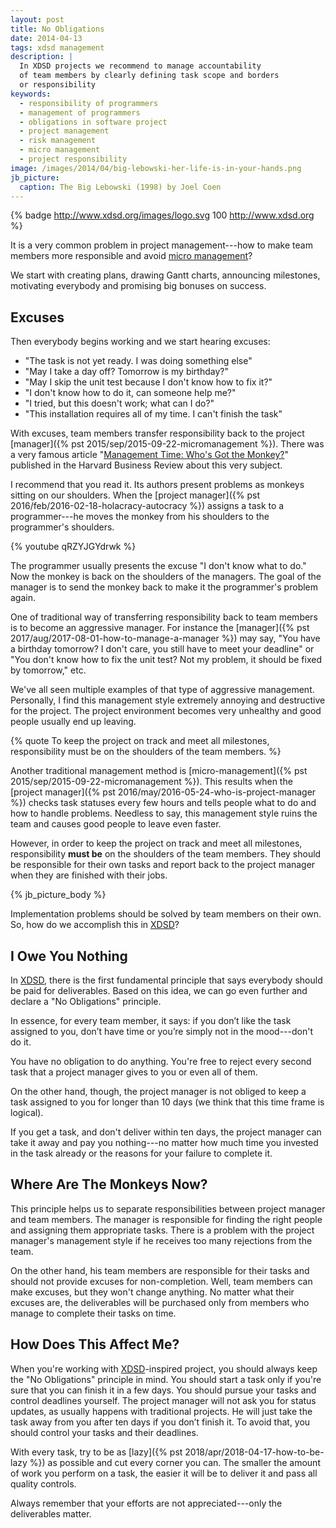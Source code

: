 ```yaml
---
layout: post
title: No Obligations
date: 2014-04-13
tags: xdsd management
description: |
  In XDSD projects we recommend to manage accountability
  of team members by clearly defining task scope and borders
  or responsibility
keywords:
  - responsibility of programmers
  - management of programmers
  - obligations in software project
  - project management
  - risk management
  - micro management
  - project responsibility
image: /images/2014/04/big-lebowski-her-life-is-in-your-hands.png
jb_picture:
  caption: The Big Lebowski (1998) by Joel Coen
---
```


{% badge http://www.xdsd.org/images/logo.svg 100 http://www.xdsd.org %}

It is a very common problem in project management---how to make team
members more responsible and avoid [micro
management](http://en.wikipedia.org/wiki/Micromanagement)?

We start with creating plans, drawing Gantt charts, announcing milestones,
motivating everybody and promising big bonuses on success.

<!--more-->

## Excuses

Then everybody begins working and we start hearing excuses:

 * "The task is not yet ready. I was doing something else"
 * "May I take a day off? Tomorrow is my birthday?"
 * "May I skip the unit test because I don't know how to fix it?"
 * "I don't know how to do it, can someone help me?"
 * "I tried, but this doesn't work; what can I do?"
 * "This installation requires all of my time. I can't finish the task"

With excuses, team members transfer responsibility back to the project
[manager]({% pst 2015/sep/2015-09-22-micromanagement %}).
There was a very famous article "[Management Time: Who's Got the Monkey?](http://hbr.org/1999/11/management-time-whos-got-the-monkey/ar/1)"
published in the Harvard Business Review about this very subject.

I recommend that you read it. Its authors present problems as monkeys sitting on
our shoulders. When the
[project manager]({% pst 2016/feb/2016-02-18-holacracy-autocracy %})
assigns a task to a programmer---he moves the monkey from his shoulders to the programmer's shoulders.

{% youtube qRZYJGYdrwk %}

The programmer usually presents the excuse "I don't know what to do." Now the
monkey is back on the shoulders of the managers. The goal of the manager is to
send the monkey back to make it the programmer's problem again.

One of traditional way of transferring responsibility back to team members is to
become an aggressive manager. For instance the
[manager]({% pst 2017/aug/2017-08-01-how-to-manage-a-manager %}) may say, "You have a
birthday tomorrow? I don't care, you still have to meet your deadline" or "You
don't know how to fix the unit test? Not my problem, it should be fixed by
tomorrow," etc.

We've all seen multiple examples of that type of aggressive management.
Personally, I find this management style extremely annoying and destructive for
the project. The project environment becomes very unhealthy and good people
usually end up leaving.

{% quote To keep the project on track and meet all milestones, responsibility must be on the shoulders of the team members. %}

Another traditional management method is
[micro-management]({% pst 2015/sep/2015-09-22-micromanagement %}). This results when the
[project manager]({% pst 2016/may/2016-05-24-who-is-project-manager %})
checks task statuses every few hours and tells people what to do
and how to handle problems. Needless to say, this management style ruins the
team and causes good people to leave even faster.

However, in order to keep the project on track and meet all milestones,
responsibility **must be** on the shoulders of the team members. They should be
responsible for their own tasks and report back to the project manager when they
are finished with their jobs.

{% jb_picture_body %}

Implementation problems should be solved by team members on their own. So, how
do we accomplish this in [XDSD](http://www.xdsd.org)?

## I Owe You Nothing

In [XDSD](http://www.xdsd.org), there is the first fundamental principle that says everybody should be
paid for deliverables. Based on this idea, we can go even further and declare a
"No Obligations" principle.

In essence, for every team member, it says: if you don’t like the task assigned
to you, don’t have time or you’re simply not in the mood---don't do it.

You have no obligation to do anything. You're free to reject every second task
that a project manager gives to you or even all of them.

On the other hand, though, the project manager is not obliged to keep a task
assigned to you for longer than 10 days (we think that this time frame is
logical).

If you get a task, and don't deliver within ten days, the project manager can
take it away and pay you nothing---no matter how much time you invested in
the task already or the reasons for your failure to complete it.

## Where Are The Monkeys Now?

This principle helps us to separate responsibilities between project manager and
team members. The manager is responsible for finding the right people and
assigning them appropriate tasks. There is a problem with the project manager's
management style if he receives too many rejections from the team.

On the other hand, his team members are responsible for their tasks and should
not provide excuses for non-completion. Well, team members can make excuses, but
they won't change anything. No matter what their excuses are, the deliverables
will be purchased only from members who manage to complete their tasks on time.

## How Does This Affect Me?

When you're working with [XDSD](http://www.xdsd.org)-inspired project, you should always keep the "No
Obligations" principle in mind. You should start a task only if you're sure that
you can finish it in a few days. You should pursue your tasks and control
deadlines yourself. The project manager will not ask you for status updates, as
usually happens with traditional projects. He will just take the task away from
you after ten days if you don’t finish it. To avoid that, you should control
your tasks and their deadlines.

With every task, try to be as
[lazy]({% pst 2018/apr/2018-04-17-how-to-be-lazy %})
as possible and cut every corner you can. The
smaller the amount of work you perform on a task, the easier it will be to
deliver it and pass all quality controls.

Always remember that your efforts are not appreciated---only the
deliverables matter.
